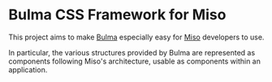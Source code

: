 Bulma CSS Framework for Miso
==============================

This project aims to make [Bulma](https://bulma.io/) especially easy for [Miso](https://hackage.haskell.org/package/miso) developers to use.

In particular, the various structures provided by Bulma are represented as components following Miso's architecture, usable as components
within an application.

